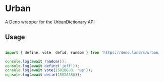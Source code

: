 Urban
===

A Deno wrapper for the UrbanDictionary API

## Usage


```js

import { define, vote, defid, random } from 'https://deno.land/x/urban/mod.js';

console.log(await random());
console.log(await define('jeff'));
console.log(await vote(15020880, 'up'));
console.log(await defid(15020880));

```

